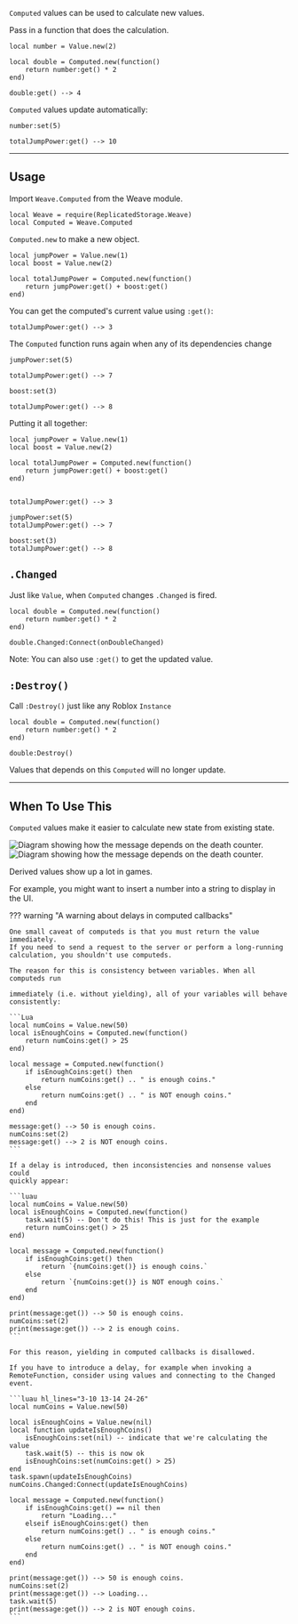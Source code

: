 `Computed` values can be used to calculate new values.

Pass in a function that does the calculation.

```luau
local number = Value.new(2)

local double = Computed.new(function()
    return number:get() * 2
end)

double:get() --> 4
```

`Computed` values update automatically:

```luau
number:set(5)

totalJumpPower:get() --> 10
```

---

## Usage

Import `Weave.Computed` from the Weave module.

```luau linenums="1"
local Weave = require(ReplicatedStorage.Weave)
local Computed = Weave.Computed
```

`Computed.new` to make a new object.

```luau
local jumpPower = Value.new(1)
local boost = Value.new(2)

local totalJumpPower = Computed.new(function()
    return jumpPower:get() + boost:get()
end)
```

You can get the computed's current value using `:get()`:

```luau
totalJumpPower:get() --> 3
```

The `Computed` function runs again when any of its dependencies change

```luau
jumpPower:set(5)

totalJumpPower:get() --> 7
```

```luau
boost:set(3)

totalJumpPower:get() --> 8
```

Putting it all together:

```luau
local jumpPower = Value.new(1)
local boost = Value.new(2)

local totalJumpPower = Computed.new(function()
    return jumpPower:get() + boost:get()
end)


totalJumpPower:get() --> 3

jumpPower:set(5)
totalJumpPower:get() --> 7

boost:set(3)
totalJumpPower:get() --> 8
```
## `.Changed`

Just like `Value`, when `Computed` changes `.Changed` is fired.

```luau
local double = Computed.new(function()
    return number:get() * 2
end)

double.Changed:Connect(onDoubleChanged)
```

Note: You can also use `:get()` to get the updated value.

## `:Destroy()`

Call `:Destroy()` just like any Roblox `Instance`

```luau
local double = Computed.new(function()
    return number:get() * 2
end)

double:Destroy()
```

Values that depends on this `Computed` will no longer update.

---

## When To Use This

`Computed` values make it easier to calculate new state from existing state.


![Diagram showing how the message depends on the death counter.](Derived-Value-Dark.svg#only-dark)
![Diagram showing how the message depends on the death counter.](Derived-Value-Light.svg#only-light)

Derived values show up a lot in games.

For example, you might want to insert a number into a string to display in the UI.

??? warning "A warning about delays in computed callbacks"

    One small caveat of computeds is that you must return the value immediately.
    If you need to send a request to the server or perform a long-running
    calculation, you shouldn't use computeds.

    The reason for this is consistency between variables. When all computeds run

    immediately (i.e. without yielding), all of your variables will behave
    consistently:

    ```Lua
    local numCoins = Value.new(50)
    local isEnoughCoins = Computed.new(function()
        return numCoins:get() > 25
    end)

    local message = Computed.new(function()
        if isEnoughCoins:get() then
            return numCoins:get() .. " is enough coins."
        else
            return numCoins:get() .. " is NOT enough coins."
        end
    end)

    message:get() --> 50 is enough coins.
    numCoins:set(2)
    message:get() --> 2 is NOT enough coins.
    ```

    If a delay is introduced, then inconsistencies and nonsense values could
    quickly appear:

    ```luau
    local numCoins = Value.new(50)
    local isEnoughCoins = Computed.new(function()
        task.wait(5) -- Don't do this! This is just for the example
        return numCoins:get() > 25
    end)

    local message = Computed.new(function()
        if isEnoughCoins:get() then
            return `{numCoins:get()} is enough coins.`
        else
            return `{numCoins:get()} is NOT enough coins.`
        end
    end)

    print(message:get()) --> 50 is enough coins.
    numCoins:set(2)
    print(message:get()) --> 2 is enough coins.
    ```

    For this reason, yielding in computed callbacks is disallowed.

    If you have to introduce a delay, for example when invoking a
    RemoteFunction, consider using values and connecting to the Changed event.

    ```luau hl_lines="3-10 13-14 24-26"
    local numCoins = Value.new(50)

    local isEnoughCoins = Value.new(nil)
    local function updateIsEnoughCoins()
        isEnoughCoins:set(nil) -- indicate that we're calculating the value
        task.wait(5) -- this is now ok
        isEnoughCoins:set(numCoins:get() > 25)
    end
    task.spawn(updateIsEnoughCoins)
    numCoins.Changed:Connect(updateIsEnoughCoins)

    local message = Computed.new(function()
        if isEnoughCoins:get() == nil then
            return "Loading..."
        elseif isEnoughCoins:get() then
            return numCoins:get() .. " is enough coins."
        else
            return numCoins:get() .. " is NOT enough coins."
        end
    end)

    print(message:get()) --> 50 is enough coins.
    numCoins:set(2)
    print(message:get()) --> Loading...
    task.wait(5)
    print(message:get()) --> 2 is NOT enough coins.
    ```
